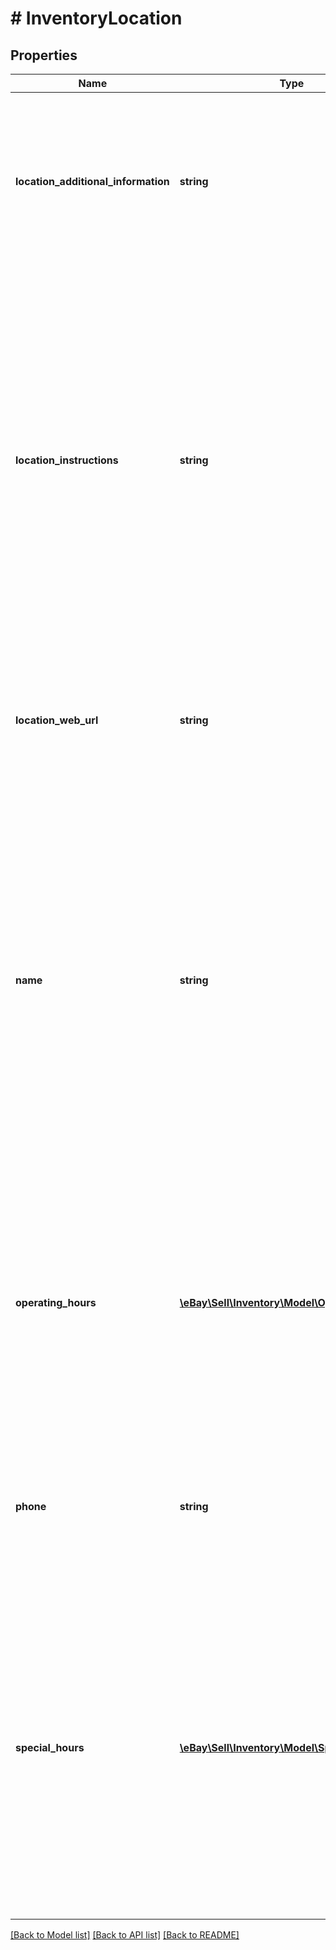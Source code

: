 # # InventoryLocation

## Properties

Name | Type | Description | Notes
------------ | ------------- | ------------- | -------------
**location_additional_information** | **string** | This text field is used by the merchant to provide/update additional information about an inventory location. Whatever text is passed in this field will replace the current text string defined for this field. If the text will not change, the same text should be passed in once again. Max length: 256 | [optional]
**location_instructions** | **string** | This text field is generally used by the merchant to provide/update special pickup instructions for a store inventory location. Although this field is optional, it is recommended that merchants provide this field to create a pleasant and easy pickup experience for In-Store Pickup and Click and Collect orders. If this field is not included in the call request payload, eBay will use the default pickup instructions contained in the merchant&#39;s profile (if available). Whatever text is passed in this field will replace the current text string defined for this field. If the text will not change, the same text should be passed in once again. Max length: 1000 | [optional]
**location_web_url** | **string** | This text field is used by the merchant to provide/update the Website address (URL) associated with the inventory location. The URL that is passed in this field will replace any other URL that may be defined for this field. Max length: 512 | [optional]
**name** | **string** | This text field is used by the merchant to update the name of the inventory location. This name should be a human-friendly name as it will be in In-Store Pickup and Click and Collect listings. A name is not required for warehouse inventory locations. For store inventory locations, this field is not immediately required, but will be required before an offer enabled with the In-Store Pickup or Click and Collect capability can be published. So, if the seller omitted this field in the createInventoryLocation call, it is required for an updateInventoryLocation call. The name that is passed in this field will replace any other name that may be defined for this field. | [optional]
**operating_hours** | [**\eBay\Sell\Inventory\Model\OperatingHours[]**](OperatingHours.md) | This container is used to provide/update the regular operating hours for a store location during the days of the week. A dayOfWeekEnum field and an intervals container will be needed for each day of the week that the store location is open. Note that if operating hours are already set for an inventory location for a specific day of the week, whatever is set through an updateInventoryLocation call will override those existing hours. | [optional]
**phone** | **string** | This text field is used by the merchant to provide/update the phone number for the inventory location. The phone number that is passed in this field will replace any other phone number that may be defined for this field. Max length: 36 | [optional]
**special_hours** | [**\eBay\Sell\Inventory\Model\SpecialHours[]**](SpecialHours.md) | This container is used to provide/update the special operating hours for a store location on a specific date, such as a holiday. The special hours specified for the specific date will override the normal operating hours for that particular day of the week. If special hours have already been set up for an inventory location, specifying special hours through an updateInventoryLocation call will only add to the list, unless the date(s) used are the same special date(s) already set up, in which case, the special hours set up through the updateInventoryLocation call will override the existing special hours. | [optional]

[[Back to Model list]](../../README.md#models) [[Back to API list]](../../README.md#endpoints) [[Back to README]](../../README.md)
